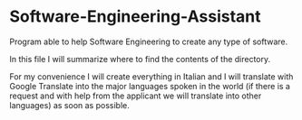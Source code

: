 # Software-Engineering-Assistant
Program able to help Software Engineering to create any type of software.

In this file I will summarize where to find the contents of the directory.

For my convenience I will create everything in Italian and I will translate with Google Translate into the major languages ​​spoken in the world (if there is a request and with help from the applicant we will translate into other languages) as soon as possible.
